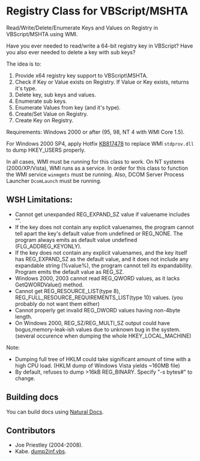 # Registry Class for VBScript/MSHTA

Read/Write/Delete/Enumerate Keys and Values on Registry in VBScript/MSHTA using WMI.

Have you ever needed to read/write a 64-bit registry key in VBScript? Have you also ever needed to delete a key with sub keys?

The idea is to:

1. Provide x64 registry key support to VBScript\MSHTA.
1. Check if Key or Value exists on Registry. If Value or Key exists, returns it's type.
1. Delete key, sub keys and values.
1. Enumerate sub keys.
1. Enumerate Values from key (and it's type).
1. Create/Set Value on Registry.
1. Create Key on Registry.

Requirements: Windows 2000 or after (95, 98, NT 4 with WMI Core 1.5).

For Windows 2000 SP4, apply Hotfix [KB817478](http://support.microsoft.com/kb/817478) to replace WMI `stdprov.dll` to dump HKEY_USERS properly.

In all cases, WMI must be running for this class to work. On NT systems (2000/XP/Vista), WMI runs as a service. In order for this class to function the WMI service `winmgmts` must be running. Also, DCOM Server Process Launcher `DcomLaunch` must be running.

## WSH Limitations:

 * Cannot get unexpanded REG_EXPAND_SZ value if valuename includes "\".
 * If the key does not contain any explicit valuenames, the program cannot tell apart
   the key's default value from undefined or REG_NONE.
   The program always emits as default value undefined (FLG_ADDREG_KEYONLY).
 * If the key does not contain any explicit valuenames, and the key itself has REG_EXPAND_SZ
   as the default value, and it does not include any expandable string (%value%),
   the program cannot tell its expandability. Program emits the default value as REG_SZ.
 * Windows 2000, 2003 cannot read REG_QWORD values, as it lacks GetQWORDValue() method.
 * Cannot get REG_RESOURCE_LIST(type 8), REG_FULL_RESOURCE_REQUIREMENTS_LIST(type 10) values.
    (you probably do not want them either)
 * Cannot properly get invalid REG_DWORD values having non-4byte length.
 * On Windows 2000, REG_SZ/REG_MULTI_SZ output could have bogus,memory-leak-ish values 
   due to unknown bug in the system.
   (several occurence when dumping the whole HKEY_LOCAL_MACHINE)

 Note:
 * Dumping full tree of HKLM could take significant amount of time
   with a high CPU load. (HKLM dump of Windows Vista yields ~160MB file)
 * By default, refuses to dump >16kB REG_BINARY. Specify "-s bytes#" to change.
 
## Building docs

You can build docs using [Natural Docs](http://www.naturaldocs.org).

## Contributors

- Joe Priestley (2004-2008).
- Kabe. [dump2inf.vbs](http://vega.pgw.jp/~kabe/win/dump2inf.html).
